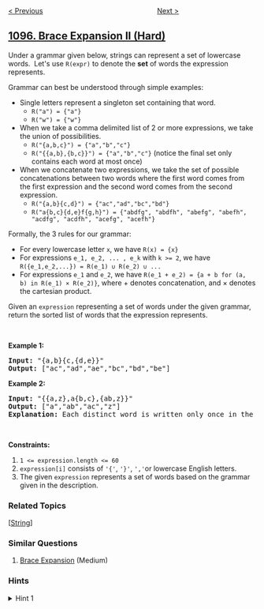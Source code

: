 <!--|This file generated by command(leetcode description); DO NOT EDIT.    |-->
<!--+----------------------------------------------------------------------+-->
<!--|@author    openset <openset.wang@gmail.com>                           |-->
<!--|@link      https://github.com/openset                                 |-->
<!--|@home      https://github.com/tonymontaro/leetcode-hints                        |-->
<!--+----------------------------------------------------------------------+-->

[< Previous](https://github.com/tonymontaro/leetcode-hints/tree/master/problems/find-in-mountain-array "Find in Mountain Array")
　　　　　　　　　　　　　　　　
[Next >](https://github.com/tonymontaro/leetcode-hints/tree/master/problems/game-play-analysis-v "Game Play Analysis V")

## [1096. Brace Expansion II (Hard)](https://leetcode.com/problems/brace-expansion-ii "花括号展开 II")

<p>Under a grammar given below, strings can represent a set of lowercase words.&nbsp; Let&#39;s&nbsp;use <code>R(expr)</code>&nbsp;to denote the <strong>set</strong> of words the expression represents.</p>

<p>Grammar can best be understood through simple examples:</p>

<ul>
	<li>Single letters represent a singleton set containing that word.
	<ul>
		<li><code>R(&quot;a&quot;) = {&quot;a&quot;}</code></li>
		<li><code>R(&quot;w&quot;) = {&quot;w&quot;}</code></li>
	</ul>
	</li>
	<li>When we take a comma delimited list of 2 or more expressions, we take the union of possibilities.
	<ul>
		<li><code>R(&quot;{a,b,c}&quot;) = {&quot;a&quot;,&quot;b&quot;,&quot;c&quot;}</code></li>
		<li><code>R(&quot;{{a,b},{b,c}}&quot;) = {&quot;a&quot;,&quot;b&quot;,&quot;c&quot;}</code>&nbsp;(notice the final set only contains each word at most once)</li>
	</ul>
	</li>
	<li>When we concatenate two expressions, we take the set of possible concatenations between two words where the first word comes from the first expression and the second word comes from the second expression.
	<ul>
		<li><code>R(&quot;{a,b}{c,d}&quot;) = {&quot;ac&quot;,&quot;ad&quot;,&quot;bc&quot;,&quot;bd&quot;}</code></li>
		<li><code>R(&quot;a{b,c}{d,e}f{g,h}&quot;)&nbsp;= {&quot;abdfg&quot;, &quot;abdfh&quot;, &quot;abefg&quot;, &quot;abefh&quot;, &quot;acdfg&quot;, &quot;acdfh&quot;, &quot;acefg&quot;, &quot;acefh&quot;}</code></li>
	</ul>
	</li>
</ul>

<p>Formally, the 3 rules for our grammar:</p>

<ul>
	<li>For every lowercase letter <code>x</code>, we have <code>R(x) = {x}</code></li>
	<li>For expressions <code>e_1, e_2, ... , e_k</code>&nbsp;with <code>k &gt;= 2</code>, we have <code>R({e_1,e_2,...}) = R(e_1)&nbsp;&cup; R(e_2)&nbsp;&cup; ...</code></li>
	<li>For&nbsp;expressions <code>e_1</code> and <code>e_2</code>, we have <code>R(e_1 + e_2) = {a + b for (a, b) in&nbsp;R(e_1)&nbsp;&times; R(e_2)}</code>, where + denotes concatenation, and &times; denotes the cartesian product.</li>
</ul>

<p>Given an <code>expression</code> representing a set of words under the given grammar, return the&nbsp;sorted list of words that the expression represents.</p>

<p>&nbsp;</p>

<div>
<p><strong>Example 1:</strong></p>

<pre>
<strong>Input: </strong><span id="example-input-1-1">&quot;{a,b}{c,{d,e}}&quot;</span>
<strong>Output: </strong><span id="example-output-1">[&quot;ac&quot;,&quot;ad&quot;,&quot;ae&quot;,&quot;bc&quot;,&quot;bd&quot;,&quot;be&quot;]</span>
</pre>

<div>
<p><strong>Example 2:</strong></p>

<pre>
<strong>Input: </strong><span>&quot;{{a,z},a{b,c},{ab,z}}&quot;</span>
<strong>Output: </strong><span>[&quot;a&quot;,&quot;ab&quot;,&quot;ac&quot;,&quot;z&quot;]</span>
<strong>Explanation: </strong>Each distinct word is written only once in the final answer.
</pre>

<p>&nbsp;</p>

<p><strong>Constraints:</strong></p>

<ol>
	<li><code>1 &lt;= expression.length &lt;= 60</code></li>
	<li><code>expression[i]</code> consists of <code>&#39;{&#39;</code>, <code>&#39;}&#39;</code>, <code>&#39;,&#39;</code>or lowercase English letters.</li>
	<li>The given&nbsp;<code>expression</code>&nbsp;represents a set of words based on the grammar given in the description.</li>
</ol>
</div>
</div>

### Related Topics
  [[String](https://github.com/tonymontaro/leetcode-hints/tree/master/tag/string/README.md)]

### Similar Questions
  1. [Brace Expansion](https://github.com/tonymontaro/leetcode-hints/tree/master/problems/brace-expansion) (Medium)

### Hints
<details>
<summary>Hint 1</summary>
You can write helper methods to parse the next "chunk" of the expression.  If you see eg. "a", the answer is just the set {a}.  If you see "{", you parse until you complete the "}" (the number of { and } seen are equal) and that becomes a chunk that you find where the appropriate commas are, and parse each individual expression between the commas.
</details>
